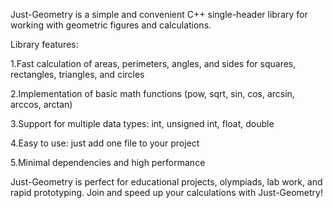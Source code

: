 Just-Geometry is a simple and convenient C++ single-header library for working with geometric figures and calculations.

  Library features:
  
  1.Fast calculation of areas, perimeters, angles, and sides for squares, rectangles, triangles, and circles
  
  2.Implementation of basic math functions (pow, sqrt, sin, cos, arcsin, arccos, arctan)
  
  3.Support for multiple data types: int, unsigned int, float, double
  
  4.Easy to use: just add one file to your project
  
  5.Minimal dependencies and high performance

Just-Geometry is perfect for educational projects, olympiads, lab work, and rapid prototyping.
Join and speed up your calculations with Just-Geometry!
